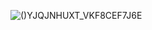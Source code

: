 ![()YJQJNHUXT_VKF8CEF7J6E](https://github.com/Tsukimi125/Kaiser-Render-Pipeline/assets/70952717/3e64bfdf-17b4-4cf2-a8ed-b08a2eba7c7f)
